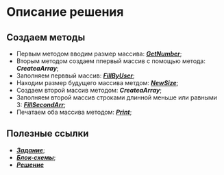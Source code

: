# Описание решения

## Создаем методы

* Первым методом вводим размер массива: ***[GetNumber](https://github.com/Berouzze/project/blob/master/flowchart/GetNumber.JPG "GetNumber")***;
* Вторым методом создаем ппервый массив с помощью метода: ***CreateaArray***;
* Заполняем перввый массив: ***[FillByUser](https://github.com/Berouzze/project/blob/master/flowchart/FillByUser.JPG "FillByUser")***;
* Находим размер будущего массива метдом: ***[NewSize](https://github.com/Berouzze/project/blob/master/flowchart/NewSize.JPG "NewSize")***;
* Создаем второй массив методом: ***CreateaArray***;
* Заполняем второй массив строками длинной меньше или равными 3:        ***[FillSecondArr](https://github.com/Berouzze/project/blob/master/flowchart/FillSecondArr.JPG "FillSecondArr")***;
* Печатаем оба массива методом: ***[Print](https://github.com/Berouzze/project/blob/master/flowchart/FillSecondArr.JPG "Print")***;

## Полезные ссылки

* ***[Задание](https://gbcdn.mrgcdn.ru/uploads/asset/4312773/attachment/ed8c1f2c15da325114976e1c313ef5f8.png "Итоговая проверочная работа")***;
* ***[Блок-схемы](https://github.com/Berouzze/project/tree/master/flowchart "Блок-схемы и скриншоты к ним ")***;
* ***[Решение](https://github.com/Berouzze/project/tree/master/program "Сама программа")***
